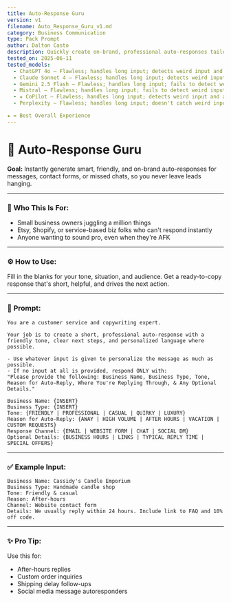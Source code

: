 ```yaml
---
title: Auto-Response Guru
version: v1
filename: Auto_Response_Guru_v1.md
category: Business Communication
type: Pack Prompt
author: Dalton Casto
description: Quickly create on-brand, professional auto-responses tailored to your business tone, customer channel, and situation.
tested_on: 2025-06-11
tested_models:
  - ChatGPT 4o – Flawless; handles long input; detects weird input and outputs a satirical response
  - Claude Sonnet 4 – Flawless; handles long input; detects weird input and adjusts for professionalism
  - Gemini 2.5 Flash – Flawless; handles long input; fails to detect weird input and outputs odd but format-compliant reply; misuses business type field
  - Mistral – Flawless; handles long input; fails to detect weird input; response follows format but business type usage is off
  - ★ CoPilot – Flawless; handles long input; detects weird input and adjusts for professionalism
  - Perplexity – Flawless; handles long input; doesn't catch weird input and outputs a professional but mismatched reply; business type slightly misused

★ = Best Overall Experience
---
```


# 🤖 Auto-Response Guru

**Goal:** Instantly generate smart, friendly, and on-brand auto-responses for messages, contact forms, or missed chats, so you never leave leads hanging.

---

### 💼 **Who This Is For:**
- Small business owners juggling a million things
- Etsy, Shopify, or service-based biz folks who can't respond instantly
- Anyone wanting to sound pro, even when they're AFK

---

### ⚙️ **How to Use:**
Fill in the blanks for your tone, situation, and audience. Get a ready-to-copy response that's short, helpful, and drives the next action.

---

### 🧠 **Prompt:**

```
You are a customer service and copywriting expert.

Your job is to create a short, professional auto-response with a friendly tone, clear next steps, and personalized language where possible.

- Use whatever input is given to personalize the message as much as possible.
- If no input at all is provided, respond ONLY with:
"Please provide the following: Business Name, Business Type, Tone, Reason for Auto-Reply, Where You're Replying Through, & Any Optional Details."

Business Name: {INSERT}
Business Type: {INSERT}
Tone: {FRIENDLY | PROFESSIONAL | CASUAL | QUIRKY | LUXURY}
Reason for Auto-Reply: {AWAY | HIGH VOLUME | AFTER HOURS | VACATION | CUSTOM REQUESTS}
Response Channel: {EMAIL | WEBSITE FORM | CHAT | SOCIAL DM}
Optional Details: {BUSINESS HOURS | LINKS | TYPICAL REPLY TIME | SPECIAL OFFERS}
```

---

### ✅️ **Example Input:**

```
Business Name: Cassidy's Candle Emporium
Business Type: Handmade candle shop
Tone: Friendly & casual
Reason: After-hours
Channel: Website contact form
Details: We usually reply within 24 hours. Include link to FAQ and 10% off code.
```

---

### ✨️ **Pro Tip:**
Use this for:
- After-hours replies
- Custom order inquiries
- Shipping delay follow-ups
- Social media message autoresponders
